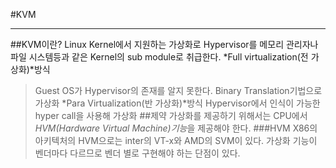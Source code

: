 ﻿#KVM
***
##KVM이란?
Linux Kernel에서 지원하는 가상화로 Hypervisor를 메모리 관리자나 파일 시스템등과 같은 Kernel의 sub module로 취급한다.
*Full virtualization(전 가상화)*방식
>Guest OS가 Hypervisor의 존재를 알지 못한다. Binary Translation기법으로 가상화
*Para Virtualization(반 가상화)*방식
>Hypervisor에서 인식이 가능한 hyper call을 사용해 가상화
##제약
가상화를 제공하기 위해서는 CPU에서 *HVM(Hardware Virtual Machine)기능*을 제공해야 한다.
###HVM
>X86의 아키텍처의 HVM으로는 inter의 VT-x와 AMD의 SVM이 있다.
>가상화 기능이 벤더마다 다르므로 벤더 별로 구현해야 하는 단점이 있다.


